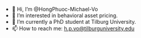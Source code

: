 - 👋 Hi, I’m @HongPhuoc-Michael-Vo
- 👀 I’m interested in behavioral asset pricing.
- 🌱 I’m currently a PhD student at Tilburg University.
- 📫 How to reach me: h.p.vo@tilburguniversity.edu

<!---
HongPhuoc-Michael-Vo/HongPhuoc-Michael-Vo is a ✨ special ✨ repository because its `README.md` (this file) appears on your GitHub profile.
You can click the Preview link to take a look at your changes.
--->
